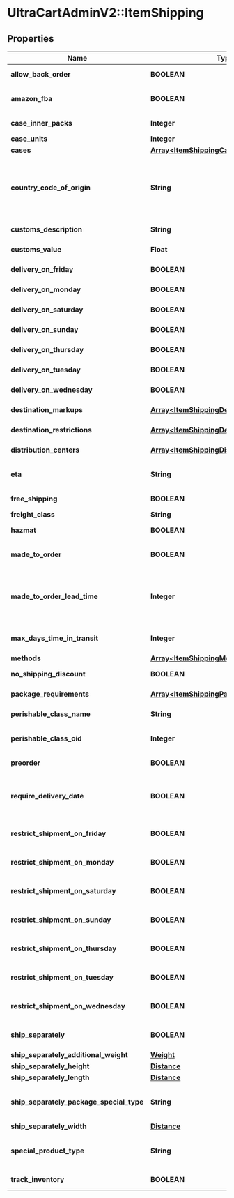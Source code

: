 # UltraCartAdminV2::ItemShipping

## Properties
Name | Type | Description | Notes
------------ | ------------- | ------------- | -------------
**allow_back_order** | **BOOLEAN** | Allow back order | [optional] 
**amazon_fba** | **BOOLEAN** | Fulfillment by Amazon.com | [optional] 
**case_inner_packs** | **Integer** | Case inner packs | [optional] 
**case_units** | **Integer** | Case units | [optional] 
**cases** | [**Array&lt;ItemShippingCase&gt;**](ItemShippingCase.md) | Cases | [optional] 
**country_code_of_origin** | **String** | Country code of origin for customs forms.  (ISO-3166 two letter code) | [optional] 
**customs_description** | **String** | Customs description | [optional] 
**customs_value** | **Float** | Customs value | [optional] 
**delivery_on_friday** | **BOOLEAN** | Delivery on Friday | [optional] 
**delivery_on_monday** | **BOOLEAN** | Delivery on Monday | [optional] 
**delivery_on_saturday** | **BOOLEAN** | Delivery on Saturday | [optional] 
**delivery_on_sunday** | **BOOLEAN** | Delivery on Sunday | [optional] 
**delivery_on_thursday** | **BOOLEAN** | Delivery on Thursday | [optional] 
**delivery_on_tuesday** | **BOOLEAN** | Delivery on Tuesday | [optional] 
**delivery_on_wednesday** | **BOOLEAN** | Delivery on Wednesday | [optional] 
**destination_markups** | [**Array&lt;ItemShippingDestinationMarkup&gt;**](ItemShippingDestinationMarkup.md) | Destination markups | [optional] 
**destination_restrictions** | [**Array&lt;ItemShippingDestinationRestriction&gt;**](ItemShippingDestinationRestriction.md) | Destination restrictions | [optional] 
**distribution_centers** | [**Array&lt;ItemShippingDistributionCenter&gt;**](ItemShippingDistributionCenter.md) | Distribution centers | [optional] 
**eta** | **String** | Estimated time of arrival | [optional] 
**free_shipping** | **BOOLEAN** | Qualifies for free shipping | [optional] 
**freight_class** | **String** | Freight class | [optional] 
**hazmat** | **BOOLEAN** | Hazardous material | [optional] 
**made_to_order** | **BOOLEAN** | True if this item is made to order | [optional] 
**made_to_order_lead_time** | **Integer** | Number of days lead time it takes to make the item before ite can ship | [optional] 
**max_days_time_in_transit** | **Integer** | Maximum days allowed in transit | [optional] 
**methods** | [**Array&lt;ItemShippingMethod&gt;**](ItemShippingMethod.md) | Methods | [optional] 
**no_shipping_discount** | **BOOLEAN** | No shipping discounts | [optional] 
**package_requirements** | [**Array&lt;ItemShippingPackageRequirement&gt;**](ItemShippingPackageRequirement.md) | Package requirements | [optional] 
**perishable_class_name** | **String** | Perishable class name | [optional] 
**perishable_class_oid** | **Integer** | Perishable class object identifier | [optional] 
**preorder** | **BOOLEAN** | This item is on pre-order | [optional] 
**require_delivery_date** | **BOOLEAN** | True to require customer to select a delivery date | [optional] 
**restrict_shipment_on_friday** | **BOOLEAN** | Restrict shipment on Friday | [optional] 
**restrict_shipment_on_monday** | **BOOLEAN** | Restrict shipment on Monday | [optional] 
**restrict_shipment_on_saturday** | **BOOLEAN** | Restrict shipment on Saturday | [optional] 
**restrict_shipment_on_sunday** | **BOOLEAN** | Restrict shipment on Sunday | [optional] 
**restrict_shipment_on_thursday** | **BOOLEAN** | Restrict shipment on Thursday | [optional] 
**restrict_shipment_on_tuesday** | **BOOLEAN** | Restrict shipment on Tuesday | [optional] 
**restrict_shipment_on_wednesday** | **BOOLEAN** | Restrict shipment on Wednesday | [optional] 
**ship_separately** | **BOOLEAN** | Ship this item in a separate box | [optional] 
**ship_separately_additional_weight** | [**Weight**](Weight.md) |  | [optional] 
**ship_separately_height** | [**Distance**](Distance.md) |  | [optional] 
**ship_separately_length** | [**Distance**](Distance.md) |  | [optional] 
**ship_separately_package_special_type** | **String** | Ship separately package special type | [optional] 
**ship_separately_width** | [**Distance**](Distance.md) |  | [optional] 
**special_product_type** | **String** | Special product type (USPS Media Mail) | [optional] 
**track_inventory** | **BOOLEAN** | Track inventory | [optional] 


